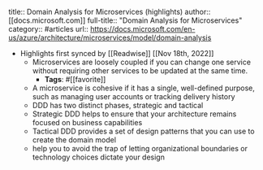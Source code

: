 title:: Domain Analysis for Microservices (highlights)
author:: [[docs.microsoft.com]]
full-title:: "Domain Analysis for Microservices"
category:: #articles
url:: https://docs.microsoft.com/en-us/azure/architecture/microservices/model/domain-analysis

- Highlights first synced by [[Readwise]] [[Nov 18th, 2022]]
	- Microservices are loosely coupled if you can change one service without requiring other services to be updated at the same time.
		- **Tags**: #[[favorite]]
	- A microservice is cohesive if it has a single, well-defined purpose, such as managing user accounts or tracking delivery history
	- DDD has two distinct phases, strategic and tactical
	- Strategic DDD helps to ensure that your architecture remains focused on business capabilities
	- Tactical DDD provides a set of design patterns that you can use to create the domain model
	- help you to avoid the trap of letting organizational boundaries or technology choices dictate your design